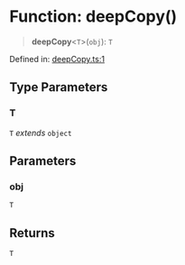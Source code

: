 # Function: deepCopy()

> **deepCopy**\<`T`\>(`obj`): `T`

Defined in: [deepCopy.ts:1](https://github.com/benallfree/lab13/blob/55b13e2c02a360fdce138b0495c78378f8c063b1/sdk/src/online/deepCopy.ts#L1)

## Type Parameters

### T

`T` *extends* `object`

## Parameters

### obj

`T`

## Returns

`T`
